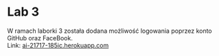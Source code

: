 # Lab 3

W ramach laborki 3 została dodana możliwość logowania poprzez konto GitHub oraz FaceBook.  
Link: [ai-21717-185ic.herokuapp.com](https://ai-21717-185ic.herokuapp.com/)
